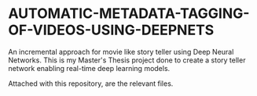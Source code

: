 # AUTOMATIC-METADATA-TAGGING-OF-VIDEOS-USING-DEEPNETS
An incremental approach for movie like story teller using Deep Neural Networks.
This is my Master's Thesis project done to create a story teller network enabling real-time deep learning models.

Attached with this repository, are the relevant files. 
